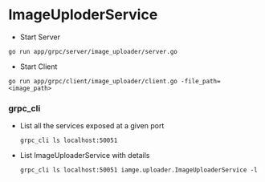 # ImageUploderService

- Start Server

```
go run app/grpc/server/image_uploader/server.go
```

- Start Client

```
go run app/grpc/client/image_uploader/client.go -file_path=<image_path>
```

### grpc_cli

- List all the services exposed at a given port
  ```
  grpc_cli ls localhost:50051
  ```
- List ImageUploaderService with details

  ```
  grpc_cli ls localhost:50051 iamge.uploader.ImageUploaderService -l
  ```
